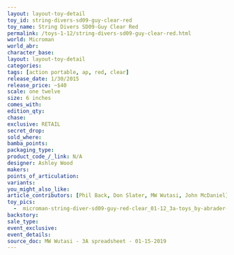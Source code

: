 ```yaml
---
layout: layout-toy-detail 
toy_id: string-divers-sd09-guy-clear-red
toy_name: String Divers SD09-Guy Clear Red
permalink: /toys-1-12/string-divers-sd09-guy-clear-red.html
world: Microman
world_abr: 
character_base: 
layout: layout-toy-detail
categories: 
tags: [action portable, ap, red, clear] 
release_date: 1/30/2015
release_price: ~$40
scale: one twelve
size: 6 inches
comes_with: 
edition_qty: 
chase: 
exclusive: RETAIL
secret_drop: 
sold_where: 
bamba_points: 
packaging_type: 
product_code_/_link: N/A
designer: Ashley Wood
makers: 
points_of_articulation: 
variants: 
you_might_also_like: 
article_contributors: [Phil Back, Don Slater, MW Wutasi, John McDaniel]
toy_pics: 
  -  microman-string-diver-sd09-guy-red-clear_01-12_3a-toys_by-abrader-john-mcdaniel.jpg
backstory: 
sale_type: 
event_exclusive: 
event_details: 
source_doc: MW Wutasi - 3A spreadsheet - 01-15-2019
---
```

